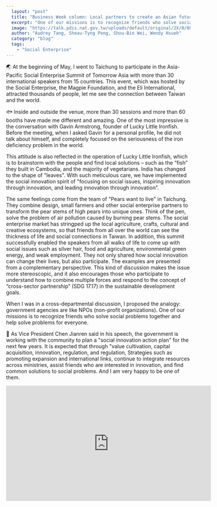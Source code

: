 ```yaml
---
  layout: "post"
  title: "Business Week column: Local partners to create an Asian future"
  excerpt: "One of our missions is to recognize friends who solve social problems together and help solve problems for everyone."
  image: "https://talk.pdis.nat.gov.tw/uploads/default/original/2X/0/08b38a4651ca9cf8163529894a98ad0627de97f5.jpg"
  author: "Audrey Tang, Sheau-Tyng Peng, Shou-Bin Wei, Wendy Hsueh"
  category: "blog"
  tags: 
    - "Social Enterprise"
---
```



 🌏 At the beginning of May, I went to Taichung to participate in the Asia-Pacific Social Enterprise Summit of Tomorrow Asia with more than 30 international speakers from 15 countries. This event, which was hosted by the Social Enterprise, the Magpie Foundation, and the Eli International, attracted thousands of people, let me see the connection between Taiwan and the world. 

🐟 Inside and outside the venue, more than 30 sessions and more than 60 booths have made me different and amazing. One of the most impressive is the conversation with Gavin Armstrong, founder of Lucky Little Ironfish. Before the meeting, when I asked Gavin for a personal profile, he did not talk about himself, and completely focused on the seriousness of the iron deficiency problem in the world. 

 This attitude is also reflected in the operation of Lucky Little Ironfish, which is to brainstorm with the people and find local solutions – such as the “fish” they built in Cambodia, and the majority of vegetarians. India has changed to the shape of &quot;leaves&quot;. With such meticulous care, we have implemented the social innovation spirit of &quot;focusing on social issues, inspiring innovation through innovation, and leading innovation through innovation&quot;. 

 The same feelings come from the team of &quot;Pears want to live&quot; in Taichung. They combine design, small farmers and other social enterprise partners to transform the pear stems of high pears into unique ones. Think of the pen, solve the problem of air pollution caused by burning pear stems. The social enterprise market has stringped up the local agriculture, crafts, cultural and creative ecosystems, so that friends from all over the world can see the thickness of life and social connections in Taiwan. In addition, this summit successfully enabled the speakers from all walks of life to come up with social issues such as silver hair, food and agriculture, environmental green energy, and weak employment. They not only shared how social innovation can change their lives, but also participate. The examples are presented from a complementary perspective. This kind of discussion makes the issue more stereoscopic, and it also encourages those who participate to understand how to combine multiple forces and respond to the concept of “cross-sector partnership” (SDG 17.17) in the sustainable development goals. 

 When I was in a cross-departmental discussion, I proposed the analogy: government agencies are like NPOs (non-profit organizations). One of our missions is to recognize friends who solve social problems together and help solve problems for everyone. 

🌄 As Vice President Chen Jianren said in his speech, the government is working with the community to plan a &quot;social innovation action plan&quot; for the next few years. It is expected that through &quot;value cultivation, capital acquisition, innovation, regulation, and regulation, Strategies such as promoting expansion and international links, continue to integrate resources across ministries, assist friends who are interested in innovation, and find common solutions to social problems. And I am very happy to be one of them. 

 <center><iframe width="560" height="315" src="https://www.youtube-nocookie.com/embed/QtykZeZRe88" frameborder="0" allow="autoplay; encrypted-media" allowfullscreen></iframe></center> 
